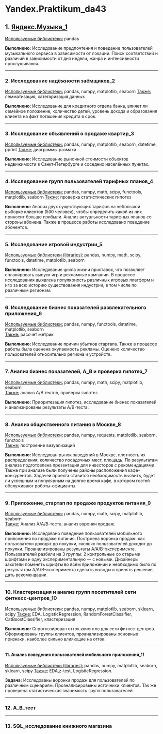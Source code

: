 # Yandex.Praktikum_da43


## 1. [**Яндекс.Музыка_1**](https://github.com/aj350style/Yandex.Praktikum_da43/blob/main/%D0%AF%D0%BD%D0%B4%D0%B5%D0%BA%D1%81.%D0%9C%D1%83%D0%B7%D1%8B%D0%BA%D0%B0_1/%D0%AF%D0%BD%D0%B4%D0%B5%D0%BA%D1%81.%D0%9C%D1%83%D0%B7%D1%8B%D0%BA%D0%B0_1.ipynb)
<ins>Используемые библиотеки:</ins> pandas 

<b>Выполнено:</b> Исследование предпочтения и поведение пользователей музыкального сервиса в зависимости от локации. Поиск соответствий и различий в зависимости от дня недели, жанра и интенсивности прослушивания. 
____________________________________________________________________________________________________________

### 2. Исследование надёжности заёмщиков_2   
<ins>Используемые библиотеки:</ins> pandas, numpy, matplotlib, seaborn 
<ins>Также:</ins> лемматизация, категоризация данных 

<b>Выполнено:</b> Исследование для кредитного отдела банка, влияет ли семейное положение, количество детей, уровень дохода и образования клиента на факт погашения кредита в срок. 
____________________________________________________________________________________________________________

### 3. Исследование объявлений о продаже квартир_3
<ins>Используемые библиотеки:</ins> pandas, numpy, matplotlib, seaborn, datetime, pprint 
<ins>Также:</ins> диаграммы размаха 

<b>Выполнено:</b> Исследование рыночной стоимости объектов недвижимости в Санкт-Петербурге и соседних населённых пунктах.
____________________________________________________________________________________________________________

### 4. Исследование групп пользователей тарифных планов_4   
<ins>Используемые библиотеки:</ins> pandas, numpy, math, scipy, functools, matplotlib, seaborn 
<ins>Также:</ins> проверка статистических гипотез 

<b>Выполнено:</b> Анализ двух существующих тарифов на небольшой выборке клиентов (500 человек), чтобы определить какой из них приносит больше прибыли. Анализ актуальности тарифных планов со стороны абонена. Также в процессе работы исследовано поведение абонентов. 
____________________________________________________________________________________________________________

### 5. Исследование игровой индустрии_5  
<ins>Используемые библиотеки (libraries):</ins> pandas, numpy, math, scipy, functools, datetime, matplotlib, seaborn

<b>Выполнено:</b> Исследование цикла жизни приставок, что позволяет спланировать выпуск игр и рекламные кампании. В процессе исследования выявлена популярность различных игровых платформ и игр за всю историю существования индустрии, в том числе по различным регионам. 
____________________________________________________________________________________________________________

### 6. Исследование бизнес показателей развлекательного приложения_6 
<ins>Используемые библиотеки:</ins> pandas, numpy, functools, datetime, matplotlib, seaborn  
<ins>Также:</ins> рассчет метрик  

<b>Выполнено:</b> Исследование причин убытков стартапа. Также в процессе работы была оценена окупаемость рекламы. Оценено количество пользователей относительно региона и устройств.
____________________________________________________________________________________________________________

### 7. Анализ бизнес показателей, A_B и проверка гипотез_7
<ins>Используемые библиотеки:</ins> pandas, numpy, math, scipy, matplotlib, seaborn    
<ins>Также:</ins> анализ A/B тестов, проверка гипотез
    
<b>Выполнено:</b> Приоритезация гипотез, исследование бизнес показателей и анализированы результаты A/B-теста.    
____________________________________________________________________________________________________________

### 8. Анализ общественного питания в Москве_8
<ins>Используемые библиотеки:</ins> pandas, numpy, requests, matplotlib, seaborn, functools  
<ins>Также:</ins> построение визуализаций      

<b>Выполнено:</b> Исследован рынок заведений в Москве, плотность их распределения, количество посадочных мест, площадь. По результатам анализа подготовлена презентация для инвесторов с рекомендациями. Также при анализе были получены районы расположения кафе-конкурентов. Задачей проекта ставится необходимость выявить, будет ли успешным и популярным на долгое время кафе, в котором гостей обслуживают роботы-официанты.
____________________________________________________________________________________________________________

### 9. Приложение_стартап по продаже продуктов питания_9  
<ins>Используемые библиотеки:</ins> pandas, numpy, math, scipy, matplotlib, seaborn  
<ins>Также:</ins> Анализ А/А/В-теста, анализ воронки продаж.   

<b>Выполнено:</b> Исследовано поведение пользователей мобильного приложения по продаже питания. Построена воронка продаж: как пользователи доходят до покупки, сколько пользователей доходит до покупки. Проанализированы результаты A/A/B-эксперимента.  Пользователей разбили на 3 группы: 2 контрольные со старыми шрифтами и одну экспериментальную — с новыми.  Дизайнеры захотели поменять шрифты во всём приложении и необходимо было по результатам  A/A/B-эксперимента сделать выводы и принять решение, дать рекомендации.  
____________________________________________________________________________________________________________

### 10. Кластеризация и анализ групп посетителей сети фитнесс-центров_10  
<ins>Используемые библиотеки:</ins> pandas, numpy, matplotlib, seaborn, sklearn, scipy
<ins>Также:</ins> EDA, LogisticRegression, RandomForestClassifier, CatBoostClassifier, кластеризация

<b>Выполнено:</b> Спрогнозирован отток клиентов для сети фитнес-центров. Сформированы группы клиентов, проанализированы основные признаки, наиболее сильно влияющие на отток.
____________________________________________________________________________________________________________

#### 11. Анализ поведения пользователей мобильного приложения_11
<ins>Используемые библиотеки (libraries):</ins> pandas, numpy, matplotlib, seaborn, sklearn, scipy 
<ins>Также:</ins> EDA,z-test, LogisticRegression.

<b>Задача:</b> Исследованы воронки продаж для пользователей по различным сценариям. Проанализировыны источники клиентов. Так же проверена статистическая значимость групп пользователей.  
____________________________________________________________________________________________________________

### 12. А_В_тест
____________________________________________________________________________________________________________

### 13. SQL_исследование книжного магазина
